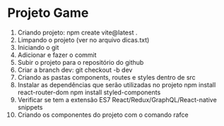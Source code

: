 # Projeto Game

1) Criando projeto: npm create vite@latest .
2) Limpando o projeto (ver no arquivo dicas.txt)
3) Iniciando o git
4) Adicionar e fazer o commit
5) Subir o projeto para o repositório do github
6) Criar a branch dev: git checkout -b dev
7) Criando as pastas components, routes e styles dentro de src
8) Instalar as dependências que serão utilizadas no projeto
npm install react-router-dom
npm install styled-components
9) Verificar se tem a extensão ES7 React/Redux/GraphQL/React-native snippets
10) Criando os componentes do projeto com o comando rafce